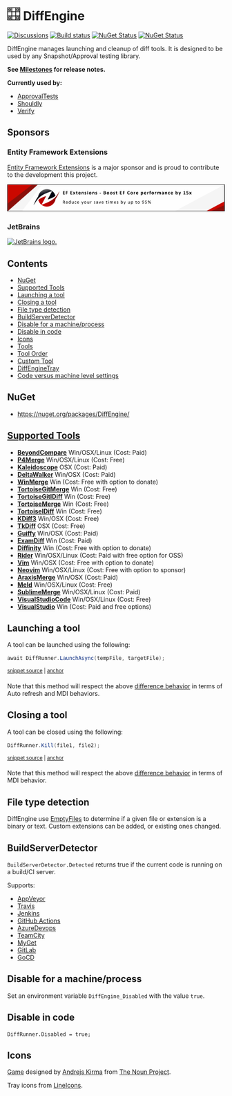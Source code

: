 <!--
GENERATED FILE - DO NOT EDIT
This file was generated by [MarkdownSnippets](https://github.com/SimonCropp/MarkdownSnippets).
Source File: /readme.source.md
To change this file edit the source file and then run MarkdownSnippets.
-->

# <img src="/src/icon.png" height="30px"> DiffEngine

[![Discussions](https://img.shields.io/badge/Verify-Discussions-yellow?svg=true&label=)](https://github.com/orgs/VerifyTests/discussions)
[![Build status](https://ci.appveyor.com/api/projects/status/b62ti1b998iy3njw/branch/main?svg=true)](https://ci.appveyor.com/project/SimonCropp/DiffEngine)
[![NuGet Status](https://img.shields.io/nuget/v/DiffEngine.svg?label=DiffEngine)](https://www.nuget.org/packages/DiffEngine/)
[![NuGet Status](https://img.shields.io/nuget/v/DiffEngineTray.svg?label=DiffEngineTray)](https://www.nuget.org/packages/DiffEngineTray/)

DiffEngine manages launching and cleanup of diff tools. It is designed to be used by any Snapshot/Approval testing library.

**See [Milestones](../../milestones?state=closed) for release notes.**

**Currently used by:**

 * [ApprovalTests](https://github.com/approvals/ApprovalTests.Net)
 * [Shouldly](https://github.com/shouldly/shouldly/)
 * [Verify](https://github.com/VerifyTests/Verify)


## Sponsors


### Entity Framework Extensions<!-- include: zzz. path: /docs/mdsource/zzz.include.md -->

[Entity Framework Extensions](https://entityframework-extensions.net/) is a major sponsor and is proud to contribute to the development this project.

[![Entity Framework Extensions](docs/zzz.png)](https://entityframework-extensions.net)<!-- endInclude -->


### JetBrains

[![JetBrains logo.](https://resources.jetbrains.com/storage/products/company/brand/logos/jetbrains.svg)](https://jb.gg/OpenSourceSupport)


<!-- toc -->
## Contents

  * [NuGet](#nuget)
  * [Supported Tools](#supported-tools)
  * [Launching a tool](#launching-a-tool)
  * [Closing a tool](#closing-a-tool)
  * [File type detection](#file-type-detection)
  * [BuildServerDetector](#buildserverdetector)
  * [Disable for a machine/process](#disable-for-a-machineprocess)
  * [Disable in code](#disable-in-code)
  * [Icons](#icons)<!-- endToc -->
  * [Tools](/docs/diff-tool.md)<!-- include: doc-index. path: /docs/mdsource/doc-index.include.md -->
  * [Tool Order](/docs/diff-tool.order.md)
  * [Custom Tool](/docs/diff-tool.custom.md)
  * [DiffEngineTray](/docs/tray.md)
  * [Code versus machine level settings](/docs/code-versus-machine-settings.md)<!-- endInclude -->


## NuGet

 * https://nuget.org/packages/DiffEngine/


## [Supported Tools](/docs/diff-tool.md#supported-tools)

 * **[BeyondCompare](/docs/diff-tool.md#beyondcompare)** Win/OSX/Linux (Cost: Paid)<!-- include: diffToolList. path: /src/DiffEngine.Tests/diffToolList.include.md -->
 * **[P4Merge](/docs/diff-tool.md#p4merge)** Win/OSX/Linux (Cost: Free)
 * **[Kaleidoscope](/docs/diff-tool.md#kaleidoscope)** OSX (Cost: Paid)
 * **[DeltaWalker](/docs/diff-tool.md#deltawalker)** Win/OSX (Cost: Paid)
 * **[WinMerge](/docs/diff-tool.md#winmerge)** Win (Cost: Free with option to donate)
 * **[TortoiseGitMerge](/docs/diff-tool.md#tortoisegitmerge)** Win (Cost: Free)
 * **[TortoiseGitIDiff](/docs/diff-tool.md#tortoisegitidiff)** Win (Cost: Free)
 * **[TortoiseMerge](/docs/diff-tool.md#tortoisemerge)** Win (Cost: Free)
 * **[TortoiseIDiff](/docs/diff-tool.md#tortoiseidiff)** Win (Cost: Free)
 * **[KDiff3](/docs/diff-tool.md#kdiff3)** Win/OSX (Cost: Free)
 * **[TkDiff](/docs/diff-tool.md#tkdiff)** OSX (Cost: Free)
 * **[Guiffy](/docs/diff-tool.md#guiffy)** Win/OSX (Cost: Paid)
 * **[ExamDiff](/docs/diff-tool.md#examdiff)** Win (Cost: Paid)
 * **[Diffinity](/docs/diff-tool.md#diffinity)** Win (Cost: Free with option to donate)
 * **[Rider](/docs/diff-tool.md#rider)** Win/OSX/Linux (Cost: Paid with free option for OSS)
 * **[Vim](/docs/diff-tool.md#vim)** Win/OSX (Cost: Free with option to donate)
 * **[Neovim](/docs/diff-tool.md#neovim)** Win/OSX/Linux (Cost: Free with option to sponsor)
 * **[AraxisMerge](/docs/diff-tool.md#araxismerge)** Win/OSX (Cost: Paid)
 * **[Meld](/docs/diff-tool.md#meld)** Win/OSX/Linux (Cost: Free)
 * **[SublimeMerge](/docs/diff-tool.md#sublimemerge)** Win/OSX/Linux (Cost: Paid)
 * **[VisualStudioCode](/docs/diff-tool.md#visualstudiocode)** Win/OSX/Linux (Cost: Free)
 * **[VisualStudio](/docs/diff-tool.md#visualstudio)** Win (Cost: Paid and free options)<!-- endInclude -->


## Launching a tool

A tool can be launched using the following:

<!-- snippet: DiffRunnerLaunch -->
<a id='snippet-DiffRunnerLaunch'></a>
```cs
await DiffRunner.LaunchAsync(tempFile, targetFile);
```
<sup><a href='/src/DiffEngine.Tests/DiffRunnerTests.cs#L63-L67' title='Snippet source file'>snippet source</a> | <a href='#snippet-DiffRunnerLaunch' title='Start of snippet'>anchor</a></sup>
<!-- endSnippet -->

Note that this method will respect the above [difference behavior](/docs/diff-tool.md#detected-difference-behavior) in terms of Auto refresh and MDI behaviors.


## Closing a tool

A tool can be closed using the following:

<!-- snippet: DiffRunnerKill -->
<a id='snippet-DiffRunnerKill'></a>
```cs
DiffRunner.Kill(file1, file2);
```
<sup><a href='/src/DiffEngine.Tests/DiffRunnerTests.cs#L76-L80' title='Snippet source file'>snippet source</a> | <a href='#snippet-DiffRunnerKill' title='Start of snippet'>anchor</a></sup>
<!-- endSnippet -->

Note that this method will respect the above [difference behavior](/docs/diff-tool.md#detected-difference-behavior) in terms of MDI behavior.


## File type detection

DiffEngine use [EmptyFiles](https://github.com/SimonCropp/EmptyFiles) to determine if a given file or extension is a binary or text. Custom extensions can be added, or existing ones changed.


## BuildServerDetector

`BuildServerDetector.Detected` returns true if the current code is running on a build/CI server.

Supports:

 * [AppVeyor](https://www.appveyor.com/docs/environment-variables/)
 * [Travis](https://docs.travis-ci.com/user/environment-variables/#default-environment-variables)
 * [Jenkins](https://wiki.jenkins.io/display/JENKINS/Building+a+software+project#Buildingasoftwareproject-belowJenkinsSetEnvironmentVariables)
 * [GitHub Actions](https://help.github.com/en/actions/automating-your-workflow-with-github-actions/using-environment-variables#default-environment-variables)
 * [AzureDevops](https://docs.microsoft.com/en-us/azure/devops/pipelines/build/variables?view=azure-devops&tabs=yaml#agent-variables)
 * [TeamCity](https://www.jetbrains.com/help/teamcity/predefined-build-parameters.html#PredefinedBuildParameters-ServerBuildProperties)
 * [MyGet](https://docs.myget.org/docs/reference/build-services#Available_Environment_Variables)
 * [GitLab](https://docs.gitlab.com/ee/ci/variables/predefined_variables.html)
 * [GoCD](https://docs.gocd.org/current/faq/dev_use_current_revision_in_build.html)


## Disable for a machine/process

Set an environment variable `DiffEngine_Disabled` with the value `true`.


## Disable in code

```
DiffRunner.Disabled = true;
```


## Icons

[Game](https://thenounproject.com/term/game/2956486/) designed by [Andrejs Kirma](https://thenounproject.com/andrejs/) from [The Noun Project](https://thenounproject.com).

Tray icons from [LineIcons](https://lineicons.com/icons/).
